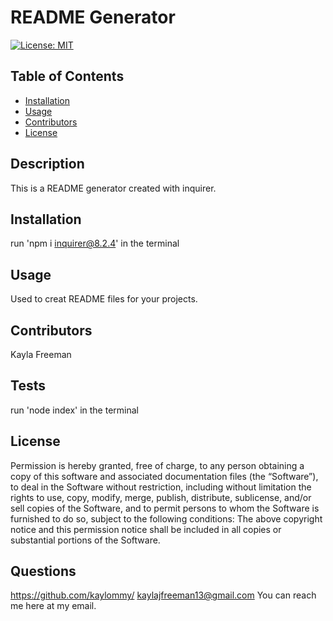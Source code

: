 # README Generator 

  [![License: MIT](https://img.shields.io/badge/License-MIT-yellow.svg)](https://opensource.org/licenses/MIT)
  ## Table of Contents
  
  - [Installation](#installation)
  - [Usage](#usage)
  - [Contributors](#contributors)
  - [License](#license)
  
  ## Description
  This is a README generator created with inquirer.
  ## Installation
  run 'npm i inquirer@8.2.4' in the terminal
  ## Usage
  Used to creat README files for your projects.
  ## Contributors
  Kayla Freeman
  ## Tests
  run 'node index' in the terminal
          
  
  ## License
  Permission is hereby granted, free of charge, to any person obtaining a copy of this software and associated documentation files (the “Software”), to deal in the Software without restriction, including without limitation the rights to use, copy, modify, merge, publish, distribute, sublicense, and/or sell copies of the Software, and to permit persons to whom the Software is furnished to do so, subject to the following conditions: The above copyright notice and this permission notice shall be included in all copies or substantial portions of the Software.
          
  
  ## Questions
  https://github.com/kaylommy/
  kaylajfreeman13@gmail.com
  You can reach me here at my email.

